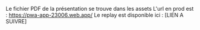 Le fichier PDF de la présentation se trouve dans les assets
L'url en prod est : https://pwa-app-23006.web.app/
Le replay est disponible ici : [LIEN A SUIVRE]
